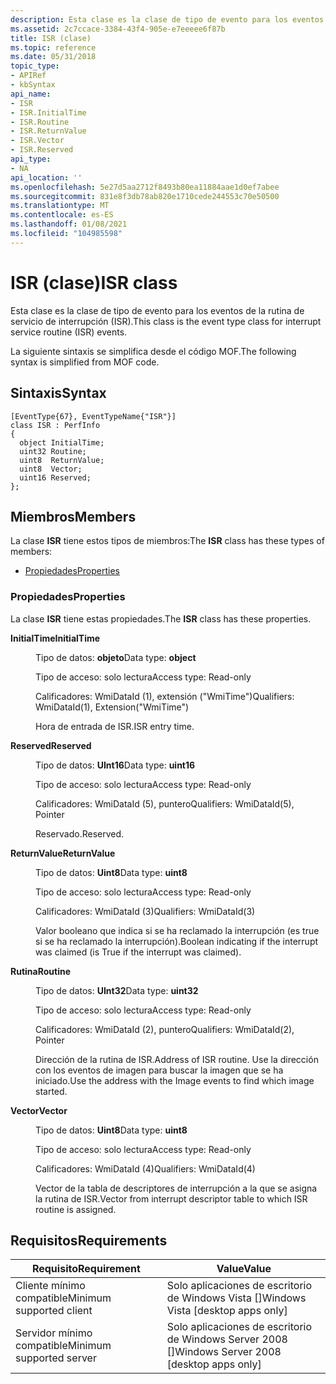 ```yaml
---
description: Esta clase es la clase de tipo de evento para los eventos de la rutina de servicio de interrupción (ISR). La siguiente sintaxis se simplifica desde el código MOF.
ms.assetid: 2c7ccace-3384-43f4-905e-e7eeeee6f87b
title: ISR (clase)
ms.topic: reference
ms.date: 05/31/2018
topic_type:
- APIRef
- kbSyntax
api_name:
- ISR
- ISR.InitialTime
- ISR.Routine
- ISR.ReturnValue
- ISR.Vector
- ISR.Reserved
api_type:
- NA
api_location: ''
ms.openlocfilehash: 5e27d5aa2712f8493b80ea11884aae1d0ef7abee
ms.sourcegitcommit: 831e8f3db78ab820e1710cede244553c70e50500
ms.translationtype: MT
ms.contentlocale: es-ES
ms.lasthandoff: 01/08/2021
ms.locfileid: "104985598"
---
```

# <a name="isr-class"></a><span data-ttu-id="5c5f7-104">ISR (clase)</span><span class="sxs-lookup"><span data-stu-id="5c5f7-104">ISR class</span></span>

<span data-ttu-id="5c5f7-105">Esta clase es la clase de tipo de evento para los eventos de la rutina de servicio de interrupción (ISR).</span><span class="sxs-lookup"><span data-stu-id="5c5f7-105">This class is the event type class for interrupt service routine (ISR) events.</span></span>

<span data-ttu-id="5c5f7-106">La siguiente sintaxis se simplifica desde el código MOF.</span><span class="sxs-lookup"><span data-stu-id="5c5f7-106">The following syntax is simplified from MOF code.</span></span>

## <a name="syntax"></a><span data-ttu-id="5c5f7-107">Sintaxis</span><span class="sxs-lookup"><span data-stu-id="5c5f7-107">Syntax</span></span>

``` syntax
[EventType{67}, EventTypeName{"ISR"}]
class ISR : PerfInfo
{
  object InitialTime;
  uint32 Routine;
  uint8  ReturnValue;
  uint8  Vector;
  uint16 Reserved;
};
```

## <a name="members"></a><span data-ttu-id="5c5f7-108">Miembros</span><span class="sxs-lookup"><span data-stu-id="5c5f7-108">Members</span></span>

<span data-ttu-id="5c5f7-109">La clase **ISR** tiene estos tipos de miembros:</span><span class="sxs-lookup"><span data-stu-id="5c5f7-109">The **ISR** class has these types of members:</span></span>

-   [<span data-ttu-id="5c5f7-110">Propiedades</span><span class="sxs-lookup"><span data-stu-id="5c5f7-110">Properties</span></span>](#properties)

### <a name="properties"></a><span data-ttu-id="5c5f7-111">Propiedades</span><span class="sxs-lookup"><span data-stu-id="5c5f7-111">Properties</span></span>

<span data-ttu-id="5c5f7-112">La clase **ISR** tiene estas propiedades.</span><span class="sxs-lookup"><span data-stu-id="5c5f7-112">The **ISR** class has these properties.</span></span>

<dl> <dt>

<span data-ttu-id="5c5f7-113">**InitialTime**</span><span class="sxs-lookup"><span data-stu-id="5c5f7-113">**InitialTime**</span></span>
</dt> <dd> <dl> <dt>

<span data-ttu-id="5c5f7-114">Tipo de datos: **objeto**</span><span class="sxs-lookup"><span data-stu-id="5c5f7-114">Data type: **object**</span></span>
</dt> <dt>

<span data-ttu-id="5c5f7-115">Tipo de acceso: solo lectura</span><span class="sxs-lookup"><span data-stu-id="5c5f7-115">Access type: Read-only</span></span>
</dt> <dt>

<span data-ttu-id="5c5f7-116">Calificadores: WmiDataId (1), extensión ("WmiTime")</span><span class="sxs-lookup"><span data-stu-id="5c5f7-116">Qualifiers: WmiDataId(1), Extension("WmiTime")</span></span>
</dt> </dl>

<span data-ttu-id="5c5f7-117">Hora de entrada de ISR.</span><span class="sxs-lookup"><span data-stu-id="5c5f7-117">ISR entry time.</span></span>

</dd> <dt>

<span data-ttu-id="5c5f7-118">**Reserved**</span><span class="sxs-lookup"><span data-stu-id="5c5f7-118">**Reserved**</span></span>
</dt> <dd> <dl> <dt>

<span data-ttu-id="5c5f7-119">Tipo de datos: **UInt16**</span><span class="sxs-lookup"><span data-stu-id="5c5f7-119">Data type: **uint16**</span></span>
</dt> <dt>

<span data-ttu-id="5c5f7-120">Tipo de acceso: solo lectura</span><span class="sxs-lookup"><span data-stu-id="5c5f7-120">Access type: Read-only</span></span>
</dt> <dt>

<span data-ttu-id="5c5f7-121">Calificadores: WmiDataId (5), puntero</span><span class="sxs-lookup"><span data-stu-id="5c5f7-121">Qualifiers: WmiDataId(5), Pointer</span></span>
</dt> </dl>

<span data-ttu-id="5c5f7-122">Reservado.</span><span class="sxs-lookup"><span data-stu-id="5c5f7-122">Reserved.</span></span>

</dd> <dt>

<span data-ttu-id="5c5f7-123">**ReturnValue**</span><span class="sxs-lookup"><span data-stu-id="5c5f7-123">**ReturnValue**</span></span>
</dt> <dd> <dl> <dt>

<span data-ttu-id="5c5f7-124">Tipo de datos: **Uint8**</span><span class="sxs-lookup"><span data-stu-id="5c5f7-124">Data type: **uint8**</span></span>
</dt> <dt>

<span data-ttu-id="5c5f7-125">Tipo de acceso: solo lectura</span><span class="sxs-lookup"><span data-stu-id="5c5f7-125">Access type: Read-only</span></span>
</dt> <dt>

<span data-ttu-id="5c5f7-126">Calificadores: WmiDataId (3)</span><span class="sxs-lookup"><span data-stu-id="5c5f7-126">Qualifiers: WmiDataId(3)</span></span>
</dt> </dl>

<span data-ttu-id="5c5f7-127">Valor booleano que indica si se ha reclamado la interrupción (es true si se ha reclamado la interrupción).</span><span class="sxs-lookup"><span data-stu-id="5c5f7-127">Boolean indicating if the interrupt was claimed (is True if the interrupt was claimed).</span></span>

</dd> <dt>

<span data-ttu-id="5c5f7-128">**Rutina**</span><span class="sxs-lookup"><span data-stu-id="5c5f7-128">**Routine**</span></span>
</dt> <dd> <dl> <dt>

<span data-ttu-id="5c5f7-129">Tipo de datos: **UInt32**</span><span class="sxs-lookup"><span data-stu-id="5c5f7-129">Data type: **uint32**</span></span>
</dt> <dt>

<span data-ttu-id="5c5f7-130">Tipo de acceso: solo lectura</span><span class="sxs-lookup"><span data-stu-id="5c5f7-130">Access type: Read-only</span></span>
</dt> <dt>

<span data-ttu-id="5c5f7-131">Calificadores: WmiDataId (2), puntero</span><span class="sxs-lookup"><span data-stu-id="5c5f7-131">Qualifiers: WmiDataId(2), Pointer</span></span>
</dt> </dl>

<span data-ttu-id="5c5f7-132">Dirección de la rutina de ISR.</span><span class="sxs-lookup"><span data-stu-id="5c5f7-132">Address of ISR routine.</span></span> <span data-ttu-id="5c5f7-133">Use la dirección con los eventos de imagen para buscar la imagen que se ha iniciado.</span><span class="sxs-lookup"><span data-stu-id="5c5f7-133">Use the address with the Image events to find which image started.</span></span>

</dd> <dt>

<span data-ttu-id="5c5f7-134">**Vector**</span><span class="sxs-lookup"><span data-stu-id="5c5f7-134">**Vector**</span></span>
</dt> <dd> <dl> <dt>

<span data-ttu-id="5c5f7-135">Tipo de datos: **Uint8**</span><span class="sxs-lookup"><span data-stu-id="5c5f7-135">Data type: **uint8**</span></span>
</dt> <dt>

<span data-ttu-id="5c5f7-136">Tipo de acceso: solo lectura</span><span class="sxs-lookup"><span data-stu-id="5c5f7-136">Access type: Read-only</span></span>
</dt> <dt>

<span data-ttu-id="5c5f7-137">Calificadores: WmiDataId (4)</span><span class="sxs-lookup"><span data-stu-id="5c5f7-137">Qualifiers: WmiDataId(4)</span></span>
</dt> </dl>

<span data-ttu-id="5c5f7-138">Vector de la tabla de descriptores de interrupción a la que se asigna la rutina de ISR.</span><span class="sxs-lookup"><span data-stu-id="5c5f7-138">Vector from interrupt descriptor table to which ISR routine is assigned.</span></span>

</dd> </dl>

## <a name="requirements"></a><span data-ttu-id="5c5f7-139">Requisitos</span><span class="sxs-lookup"><span data-stu-id="5c5f7-139">Requirements</span></span>



| <span data-ttu-id="5c5f7-140">Requisito</span><span class="sxs-lookup"><span data-stu-id="5c5f7-140">Requirement</span></span> | <span data-ttu-id="5c5f7-141">Value</span><span class="sxs-lookup"><span data-stu-id="5c5f7-141">Value</span></span> |
|-------------------------------------|------------------------------------------------------|
| <span data-ttu-id="5c5f7-142">Cliente mínimo compatible</span><span class="sxs-lookup"><span data-stu-id="5c5f7-142">Minimum supported client</span></span><br/> | <span data-ttu-id="5c5f7-143">Solo aplicaciones de escritorio de Windows Vista \[\]</span><span class="sxs-lookup"><span data-stu-id="5c5f7-143">Windows Vista \[desktop apps only\]</span></span><br/>       |
| <span data-ttu-id="5c5f7-144">Servidor mínimo compatible</span><span class="sxs-lookup"><span data-stu-id="5c5f7-144">Minimum supported server</span></span><br/> | <span data-ttu-id="5c5f7-145">Solo aplicaciones de escritorio de Windows Server 2008 \[\]</span><span class="sxs-lookup"><span data-stu-id="5c5f7-145">Windows Server 2008 \[desktop apps only\]</span></span><br/> |



 

 




